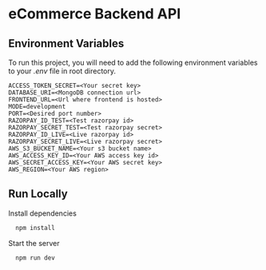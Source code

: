 
# eCommerce Backend API

## Environment Variables

To run this project, you will need to add the following environment variables to your *.env* file in root directory.

```
ACCESS_TOKEN_SECRET=<Your secret key>
DATABASE_URI=<MongoDB connection url>
FRONTEND_URL=<Url where frontend is hosted>
MODE=development
PORT=<Desired port number>
RAZORPAY_ID_TEST=<Test razorpay id>
RAZORPAY_SECRET_TEST=<Test razorpay secret>
RAZORPAY_ID_LIVE=<Live razorpay id>
RAZORPAY_SECRET_LIVE=<Live razorpay secret>
AWS_S3_BUCKET_NAME=<Your s3 bucket name>
AWS_ACCESS_KEY_ID=<Your AWS access key id>
AWS_SECRET_ACCESS_KEY=<Your AWS secret key>
AWS_REGION=<Your AWS region>
```


## Run Locally

Install dependencies

```bash
  npm install
```

Start the server

```bash
  npm run dev
```

